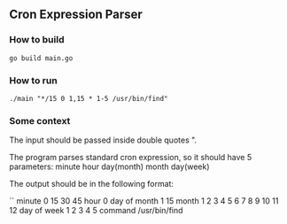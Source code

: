 ## Cron Expression Parser


### How to build
`go build main.go`


### How to run

`./main "*/15 0 1,15 * 1-5 /usr/bin/find"`


### Some context

The input should be passed inside double quotes ".

The program parses standard cron expression, so it should have 5 parameters: minute hour day(month) month day(week)





The output should be in the following format:

``
minute        0 15 30 45
hour          0
day of month  1 15
month         1 2 3 4 5 6 7 8 9 10 11 12
day of week   1 2 3 4 5
command       /usr/bin/find